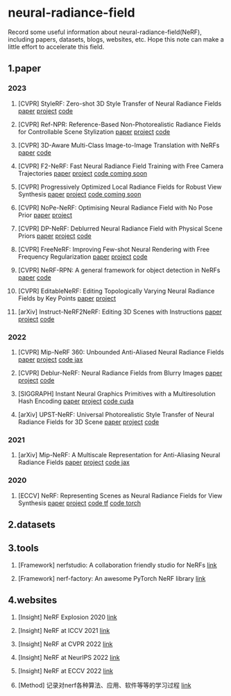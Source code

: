 # neural-radiance-field
Record some useful information about neural-radiance-field(NeRF), including papers, datasets, blogs, websites, etc. Hope this note can make a little effort to accelerate this field.

## 1.paper

### 2023
1. [CVPR] StyleRF: Zero-shot 3D Style Transfer of Neural Radiance Fields [paper](https://arxiv.org/abs/2303.10598) [project](https://kunhao-liu.github.io/StyleRF/) [code](https://github.com/Kunhao-Liu/StyleRF)

2. [CVPR] Ref-NPR: Reference-Based Non-Photorealistic Radiance Fields for Controllable Scene Stylization [paper](https://arxiv.org/abs/2212.02766) [project](https://ref-npr.github.io/) [code](https://github.com/dvlab-research/Ref-NPR)

3. [CVPR] 3D-Aware Multi-Class Image-to-Image Translation with NeRFs [paper](https://arxiv.org/abs/2303.15012) [code](https://github.com/sen-mao/3di2i-translation)

4. [CVPR] F2-NeRF: Fast Neural Radiance Field Training with Free Camera Trajectories [paper](https://arxiv.org/abs/2303.15951) [project](https://totoro97.github.io/projects/f2-nerf/) [code coming soon](https://github.com/totoro97/f2-nerf)

5. [CVPR] Progressively Optimized Local Radiance Fields for Robust View Synthesis [paper](https://arxiv.org/abs/2303.13791) [project](https://localrf.github.io/) [code coming soon](https://github.com/facebookresearch/localrf)

6. [CVPR] NoPe-NeRF: Optimising Neural Radiance Field with No Pose Prior [paper](https://arxiv.org/abs/2212.07388) [project](https://nope-nerf.active.vision/)

7. [CVPR] DP-NeRF: Deblurred Neural Radiance Field with Physical Scene Priors [paper](https://arxiv.org/abs/2211.12046) [project](https://dogyoonlee.github.io/dpnerf/) [code](https://github.com/dogyoonlee/DP-NeRF)

8. [CVPR] FreeNeRF: Improving Few-shot Neural Rendering with Free Frequency Regularization [paper](https://arxiv.org/abs/2303.07418) [project](https://jiawei-yang.github.io/FreeNeRF/) [code](https://github.com/Jiawei-Yang/FreeNeRF)

9. [CVPR] NeRF-RPN: A general framework for object detection in NeRFs [paper](https://arxiv.org/abs/2211.11646) [code](https://github.com/lyclyc52/NeRF_RPN)

10. [CVPR] EditableNeRF: Editing Topologically Varying Neural Radiance Fields by Key Points [paper](https://arxiv.org/abs/2212.04247) [project](https://chengwei-zheng.github.io/EditableNeRF/)

11. [arXiv] Instruct-NeRF2NeRF: Editing 3D Scenes with Instructions [paper](https://arxiv.org/abs/2303.12789) [project](https://instruct-nerf2nerf.github.io/) [code](https://github.com/ayaanzhaque/instruct-nerf2nerf)



### 2022
1. [CVPR] Mip-NeRF 360: Unbounded Anti-Aliased Neural Radiance Fields [paper](https://arxiv.org/abs/2111.12077) [project](https://jonbarron.info/mipnerf360/) [code jax](https://github.com/google-research/multinerf)

2. [CVPR] Deblur-NeRF: Neural Radiance Fields from Blurry Images [paper](https://arxiv.org/abs/2111.14292) [project](https://limacv.github.io/deblurnerf/) [code](https://github.com/limacv/Deblur-NeRF)

3. [SIGGRAPH] Instant Neural Graphics Primitives with a Multiresolution Hash Encoding [paper](https://arxiv.org/abs/2201.05989) [project](https://nvlabs.github.io/instant-ngp/) [code cuda](https://github.com/NVlabs/instant-ngp)

4. [arXiv] UPST-NeRF: Universal Photorealistic Style Transfer of Neural Radiance Fields for 3D Scene [paper](https://arxiv.org/abs/2208.07059) [project](https://semchan.github.io/UPST_NeRF/) [code](https://github.com/semchan/UPST-NeRF)


### 2021
1. [arXiv] Mip-NeRF: A Multiscale Representation for Anti-Aliasing Neural Radiance Fields [paper](https://arxiv.org/abs/2103.13415) [project](https://jonbarron.info/mipnerf/) [code jax](https://github.com/google/mipnerf)



### 2020
1. [ECCV] NeRF: Representing Scenes as Neural Radiance Fields for View Synthesis [paper](https://arxiv.org/abs/2003.08934) [project](http://tancik.com/nerf) [code tf](https://github.com/bmild/nerf) [code torch](https://github.com/yenchenlin/nerf-pytorch)


## 2.datasets



## 3.tools
1. [Framework] nerfstudio: A collaboration friendly studio for NeRFs [link](https://github.com/nerfstudio-project/nerfstudio)
   
2. [Framework] nerf-factory: An awesome PyTorch NeRF library [link](https://github.com/kakaobrain/nerf-factory)


## 4.websites
1. [Insight] NeRF Explosion 2020 [link](https://dellaert.github.io/NeRF/)

2. [Insight] NeRF at ICCV 2021 [link](https://dellaert.github.io/NeRF21/)

3. [Insight] NeRF at CVPR 2022 [link](https://dellaert.github.io/NeRF22/)

4. [Insight] NeRF at NeurIPS 2022 [link](https://markboss.me/post/nerf_at_neurips22/)

5. [Insight] NeRF at ECCV 2022 [link](https://markboss.me/post/nerf_at_eccv22/)

6. [Method] 记录对nerf各种算法、应用、软件等等的学习过程 [link](https://github.com/yangkang2021/nerf-learn)
